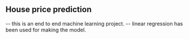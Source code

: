 ## House price prediction

-- this is an end to end machine learning project.
-- linear regression has been used for making the model.